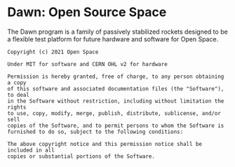 # Dawn: Open Source Space
The Dawn program is a family of passively stabilized rockets designed to be a flexible test platform for future hardware and software for Open Space.

    Copyright (c) 2021 Open Space
    
    Under MIT for software and CERN OHL v2 for hardware
    
    Permission is hereby granted, free of charge, to any person obtaining a copy
    of this software and associated documentation files (the "Software"), to deal
    in the Software without restriction, including without limitation the rights
    to use, copy, modify, merge, publish, distribute, sublicense, and/or sell
    copies of the Software, and to permit persons to whom the Software is
    furnished to do so, subject to the following conditions:

    The above copyright notice and this permission notice shall be included in all
    copies or substantial portions of the Software.
